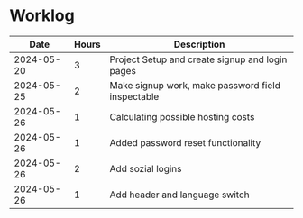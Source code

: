 # Worklog

| Date       | Hours | Description                                       |
| ---------- | ----- | ------------------------------------------------- |
| 2024-05-20 | 3     | Project Setup and create signup and login pages   |
| 2024-05-25 | 2     | Make signup work, make password field inspectable |
| 2024-05-26 | 1     | Calculating possible hosting costs                |
| 2024-05-26 | 1     | Added password reset functionality                |
| 2024-05-26 | 2     | Add sozial logins                                 |
| 2024-05-26 | 1     | Add header and language switch                    |
